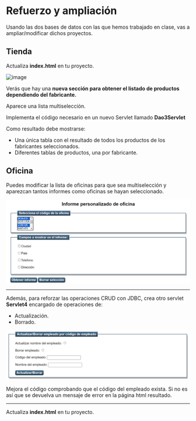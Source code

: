 # Refuerzo y ampliación

Usando las dos bases de datos con las que hemos trabajado en clase, vas a ampliar/modificar dichos proyectos.

## Tienda

Actualiza **index.html** en tu proyecto.

![image](https://github.com/profeMelola/Programacion-08-2023-24/assets/91023374/358a4ec9-bdd6-4d6a-8fdf-1ca50a5b21b3)


Verás que hay una **nueva sección para obtener el listado de productos dependiendo del fabricante.**

Aparece una lista multiselección.

Implementa el código necesario en un nuevo Servlet llamado **Dao3Servlet**

Como resultado debe mostrarse:
- Una única tabla con el resultado de todos los productos de los fabricantes seleccionados.
- Diferentes tablas de productos, una por fabricante.

  
## Oficina

Puedes modificar la lista de oficinas para que sea multiselección y aparezcan tantos informes como oficinas se hayan seleccionado.

![alt text](image.png)

___

Además, para reforzar las operaciones CRUD con JDBC, crea otro servlet **Servlet4** encargado de operaciones de:
- Actualización.
- Borrado.

![alt text](image-1.png)

Mejora el código comprobando que el código del empleado exista. Si no es así que se devuelva un mensaje de error en la página html resultado.

___
Actualiza **index.html** en tu proyecto.
